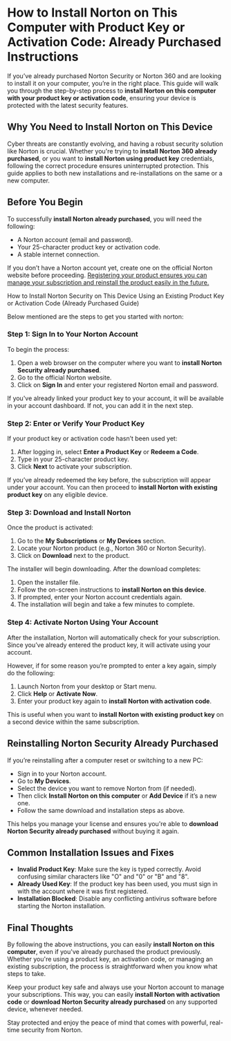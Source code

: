 # **How to Install Norton on This Computer with Product Key or Activation Code: Already Purchased Instructions**

If you’ve already purchased Norton Security or Norton 360 and are looking to install it on your computer, you’re in the right place. This guide will walk you through the step-by-step process to **install Norton on this computer with your product key or activation code**, ensuring your device is protected with the latest security features.



## Why You Need to Install Norton on This Device

Cyber threats are constantly evolving, and having a robust security solution like Norton is crucial. Whether you're trying to **install Norton 360 already purchased**, or you want to **install Norton using product key** credentials, following the correct procedure ensures uninterrupted protection. This guide applies to both new installations and re-installations on the same or a new computer.



## Before You Begin

To successfully **install Norton already purchased**, you will need the following:

* A Norton account (email and password).
* Your 25-character product key or activation code.
* A stable internet connection.

If you don’t have a Norton account yet, create one on the official Norton website before proceeding. [Registering your product ensures you can manage your subscription and reinstall the product easily in the future.](https://onlinenortonpc.readthedocs.io/)


How to Install Norton Security on This Device Using an Existing Product Key or Activation Code (Already Purchased Guide)

Below mentioned are the steps to get you started with norton:


### Step 1: Sign In to Your Norton Account

To begin the process:

1. Open a web browser on the computer where you want to **install Norton Security already purchased**.
2. Go to the official Norton website.
3. Click on **Sign In** and enter your registered Norton email and password.

If you've already linked your product key to your account, it will be available in your account dashboard. If not, you can add it in the next step.



### Step 2: Enter or Verify Your Product Key

If your product key or activation code hasn’t been used yet:

1. After logging in, select **Enter a Product Key** or **Redeem a Code**.
2. Type in your 25-character product key.
3. Click **Next** to activate your subscription.

If you’ve already redeemed the key before, the subscription will appear under your account. You can then proceed to **install Norton with existing product key** on any eligible device.



### Step 3: Download and Install Norton

Once the product is activated:

1. Go to the **My Subscriptions** or **My Devices** section.
2. Locate your Norton product (e.g., Norton 360 or Norton Security).
3. Click on **Download** next to the product.

The installer will begin downloading. After the download completes:

1. Open the installer file.
2. Follow the on-screen instructions to **install Norton on this device**.
3. If prompted, enter your Norton account credentials again.
4. The installation will begin and take a few minutes to complete.



### Step 4: Activate Norton Using Your Account

After the installation, Norton will automatically check for your subscription. Since you’ve already entered the product key, it will activate using your account.

However, if for some reason you’re prompted to enter a key again, simply do the following:

1. Launch Norton from your desktop or Start menu.
2. Click **Help** or **Activate Now**.
3. Enter your product key again to **install Norton with activation code**.

This is useful when you want to **install Norton with existing product key** on a second device within the same subscription.



## Reinstalling Norton Security Already Purchased

If you’re reinstalling after a computer reset or switching to a new PC:

* Sign in to your Norton account.
* Go to **My Devices**.
* Select the device you want to remove Norton from (if needed).
* Then click **Install Norton on this computer** or **Add Device** if it’s a new one.
* Follow the same download and installation steps as above.

This helps you manage your license and ensures you're able to **download Norton Security already purchased** without buying it again.



## Common Installation Issues and Fixes

* **Invalid Product Key**: Make sure the key is typed correctly. Avoid confusing similar characters like "O" and "0" or "B" and "8".
* **Already Used Key**: If the product key has been used, you must sign in with the account where it was first registered.
* **Installation Blocked**: Disable any conflicting antivirus software before starting the Norton installation.



## Final Thoughts

By following the above instructions, you can easily **install Norton on this computer**, even if you've already purchased the product previously. Whether you're using a product key, an activation code, or managing an existing subscription, the process is straightforward when you know what steps to take.

Keep your product key safe and always use your Norton account to manage your subscriptions. This way, you can easily **install Norton with activation code** or **download Norton Security already purchased** on any supported device, whenever needed.

Stay protected and enjoy the peace of mind that comes with powerful, real-time security from Norton.

